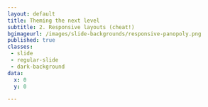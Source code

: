 ```yaml
---
layout: default
title: Theming the next level
subtitle: 2. Responsive layouts (cheat!)
bgimageurl: /images/slide-backgrounds/responsive-panopoly.png
published: true
classes:
 - slide
 - regular-slide
 - dark-background
data:
  x: 0
  y: 0

---
```


